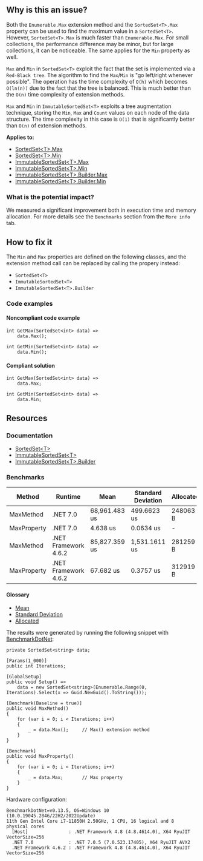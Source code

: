 ## Why is this an issue?

Both the `Enumerable.Max` extension method and the `SortedSet<T>.Max` property can be used to find the maximum value in
a `SortedSet<T>`. However, `SortedSet<T>.Max` is much faster than `Enumerable.Max`. For small
collections, the performance difference may be minor, but for large collections, it can be noticeable. The same applies for the `Min`
property as well.

`Max` and `Min` in `SortedSet<T>` exploit the fact that the set is implemented via a `Red-Black
tree`. The algorithm to find the `Max`/`Min` is "go left/right whenever possible". The operation has the time complexity
of `O(h)` which becomes `O(ln(n))` due to the fact that the tree is balanced. This is much better than the `O(n)`
time complexity of extension methods.

`Max` and `Min` in `ImmutableSortedSet<T>` exploits a tree augmentation technique, storing the
`Min`, `Max` and `Count` values on each node of the data structure. The time complexity in this case is
`O(1)` that is significantly better than `O(n)` of extension methods.

**Applies to:**

-   [SortedSet&lt;T&gt;.Max](https://learn.microsoft.com/en-us/dotnet/api/system.collections.generic.sortedset-1.max)
-   [SortedSet&lt;T&gt;.Min](https://learn.microsoft.com/en-us/dotnet/api/system.collections.generic.sortedset-1.min)
-   [ImmutableSortedSet&lt;T&gt;.Max](https://learn.microsoft.com/en-us/dotnet/api/system.collections.immutable.immutablesortedset-1.max)
-   [ImmutableSortedSet&lt;T&gt;.Min](https://learn.microsoft.com/en-us/dotnet/api/system.collections.immutable.immutablesortedset-1.min)
-   [ImmutableSortedSet&lt;T&gt;.Builder.Max](https://learn.microsoft.com/en-us/dotnet/api/system.collections.immutable.immutablesortedset-1.builder.max)
-   [ImmutableSortedSet&lt;T&gt;.Builder.Min](https://learn.microsoft.com/en-us/dotnet/api/system.collections.immutable.immutablesortedset-1.builder.min)

### What is the potential impact?

We measured a significant improvement both in execution time and memory allocation. For more details see the `Benchmarks` section from
the `More info` tab.

## How to fix it

The `Min` and `Max` properties are defined on the following classes, and the extension method call can be replaced by calling
the propery instead:

-   `SortedSet<T>`
-   `ImmutableSortedSet<T>`
-   `ImmutableSortedSet<T>.Builder`

### Code examples

#### Noncompliant code example

    int GetMax(SortedSet<int> data) =>
        data.Max();

    int GetMin(SortedSet<int> data) =>
        data.Min();

#### Compliant solution

    int GetMax(SortedSet<int> data) =>
        data.Max;

    int GetMin(SortedSet<int> data) =>
        data.Min;

## Resources

### Documentation

-   [SortedSet&lt;T&gt;](https://learn.microsoft.com/en-us/dotnet/api/system.collections.generic.sortedset-1)
-   [ImmutableSortedSet&lt;T&gt;](https://learn.microsoft.com/en-us/dotnet/api/system.collections.immutable.immutablesortedset-1)
-   [ImmutableSortedSet&lt;T&gt;.Builder](https://learn.microsoft.com/en-us/dotnet/api/system.collections.immutable.immutablesortedset-1.builder)

### Benchmarks

| Method | Runtime | Mean | Standard Deviation | Allocated |
| --- | --- | --- | --- | --- |
| MaxMethod | .NET 7.0 | 68,961.483 us | 499.6623 us | 248063 B |
| MaxProperty | .NET 7.0 | 4.638 us | 0.0634 us | - |
| MaxMethod | .NET Framework 4.6.2 | 85,827.359 us | 1,531.1611 us | 281259 B |
| MaxProperty | .NET Framework 4.6.2 | 67.682 us | 0.3757 us | 312919 B |

#### Glossary

-   [Mean](https://en.wikipedia.org/wiki/Arithmetic_mean)
-   [Standard Deviation](https://en.wikipedia.org/wiki/Standard_deviation)
-   [Allocated](https://en.wikipedia.org/wiki/Memory_management)

The results were generated by running the following snippet with [BenchmarkDotNet](https://github.com/dotnet/BenchmarkDotNet):

    private SortedSet<string> data;
    
    [Params(1_000)]
    public int Iterations;
    
    [GlobalSetup]
    public void Setup() =>
        data = new SortedSet<string>(Enumerable.Range(0, Iterations).Select(x => Guid.NewGuid().ToString()));
    
    [Benchmark(Baseline = true)]
    public void MaxMethod()
    {
        for (var i = 0; i < Iterations; i++)
        {
            _ = data.Max();     // Max() extension method
        }
    }
    
    [Benchmark]
    public void MaxProperty()
    {
        for (var i = 0; i < Iterations; i++)
        {
            _ = data.Max;       // Max property
        }
    }

Hardware configuration:

    BenchmarkDotNet=v0.13.5, OS=Windows 10 (10.0.19045.2846/22H2/2022Update)
    11th Gen Intel Core i7-11850H 2.50GHz, 1 CPU, 16 logical and 8 physical cores
      [Host]               : .NET Framework 4.8 (4.8.4614.0), X64 RyuJIT VectorSize=256
      .NET 7.0             : .NET 7.0.5 (7.0.523.17405), X64 RyuJIT AVX2
      .NET Framework 4.6.2 : .NET Framework 4.8 (4.8.4614.0), X64 RyuJIT VectorSize=256